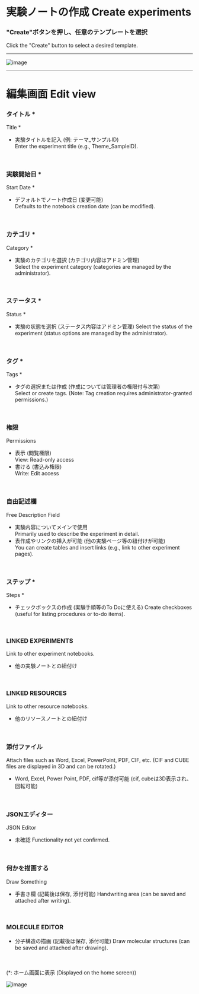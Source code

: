 # 実験ノートの作成 Create experiments

### "Create"ボタンを押し、任意のテンプレートを選択  
Click the "Create" button to select a desired template.

---
![image](https://github.com/naist-eln/eln/blob/main/manual/Photo/Create_Experiments-1.png)

---

# 編集画面 Edit view

### タイトル * 
Title *
- 実験タイトルを記入 (例: テーマ_サンプルID)  
Enter the experiment title (e.g., Theme_SampleID).
<br>

### 実験開始日 *  
Start Date *
- デフォルトでノート作成日 (変更可能)  
Defaults to the notebook creation date (can be modified).
<br>

### カテゴリ *  
Category *
- 実験のカテゴリを選択 (カテゴリ内容はアドミン管理)  
Select the experiment category (categories are managed by the administrator).
<br>

### ステータス *  
Status *
- 実験の状態を選択 (ステータス内容はアドミン管理)
Select the status of the experiment (status options are managed by the administrator).
<br>

### タグ *  
Tags *
- タグの選択または作成 (作成については管理者の権限付与次第)  
Select or create tags. (Note: Tag creation requires administrator-granted permissions.)
<br>

### 権限  
Permissions
- 表示 (閲覧権限)  
View: Read-only access  
- 書ける (書込み権限)  
Write: Edit access
<br>

### 自由記述欄  
Free Description Field
- 実験内容についてメインで使用  
Primarily used to describe the experiment in detail.
- 表作成やリンクの挿入が可能 (他の実験ページ等の紐付けが可能)  
You can create tables and insert links (e.g., link to other experiment pages).
<br>

### ステップ *
Steps *
- チェックボックスの作成 (実験手順等のTo Doに使える)
Create checkboxes (useful for listing procedures or to-do items).
<br>

### LINKED EXPERIMENTS  
Link to other experiment notebooks.
- 他の実験ノートとの紐付け  
<br>

### LINKED RESOURCES  
Link to other resource notebooks.
- 他のリソースノートとの紐付け  
<br>

### 添付ファイル  
Attach files such as Word, Excel, PowerPoint, PDF, CIF, etc. (CIF and CUBE files are displayed in 3D and can be rotated.)
- Word, Excel, Power Point, PDF, cif等が添付可能 (cif, cubeは3D表示され、回転可能)  
<br>

### JSONエディター  
JSON Editor
- 未確認
Functionality not yet confirmed.
<br>

### 何かを描画する  
Draw Something
- 手書き欄 (記載後は保存, 添付可能)
Handwriting area (can be saved and attached after writing).
<br>

### MOLECULE EDITOR  
- 分子構造の描画 (記載後は保存, 添付可能)
Draw molecular structures (can be saved and attached after drawing).


<br>
<br>
(*: ホーム画面に表示 (Displayed on the home screen))

![image](https://github.com/naist-eln/eln/blob/main/manual/Photo/Create_Experiments-2.png)
